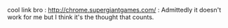 cool link bro : http://chrome.supergiantgames.com/ : Admittedly it doesn't work for me but I think it's the thought that counts.